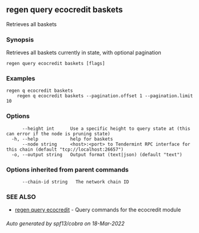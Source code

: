 ## regen query ecocredit baskets

Retrieves all baskets

### Synopsis

Retrieves all baskets currently in state, with optional pagination

```
regen query ecocredit baskets [flags]
```

### Examples

```
regen q ecocredit baskets
	regen q ecocredit baskets --pagination.offset 1 --pagination.limit 10
```

### Options

```
      --height int      Use a specific height to query state at (this can error if the node is pruning state)
  -h, --help            help for baskets
      --node string     <host>:<port> to Tendermint RPC interface for this chain (default "tcp://localhost:26657")
  -o, --output string   Output format (text|json) (default "text")
```

### Options inherited from parent commands

```
      --chain-id string   The network chain ID
```

### SEE ALSO

* [regen query ecocredit](regen_query_ecocredit.md)	 - Query commands for the ecocredit module

###### Auto generated by spf13/cobra on 18-Mar-2022
